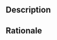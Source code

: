 [//]: # (Thanks for helping us out! Cache invalidation sucks, so your help is greatly appreciated!)

## Description

[//]: # (What're you proposing?)


## Rationale

[//]: # (Why should we implement it?)
